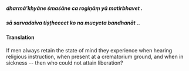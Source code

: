 ##### dharmā'khyāne śmaśāne ca rogiṇāṃ yā matirbhavet .
##### sā sarvadaiva tiṣṭheccet ko na mucyeta bandhanāt ..

#### Translation

If men always retain the state of mind they experience when hearing religious instruction, when present at a crematorium ground, and when in sickness -- then who could not attain liberation?